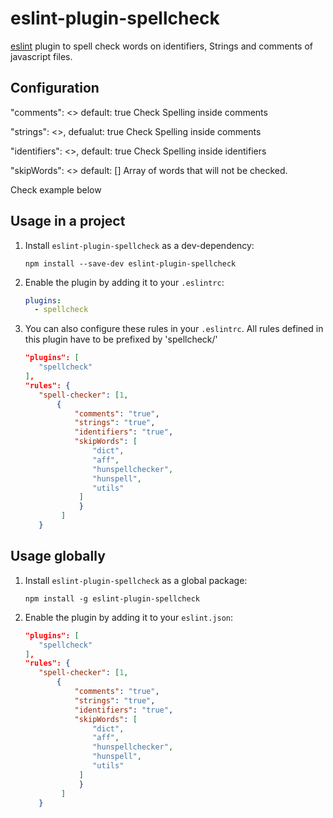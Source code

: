 # eslint-plugin-spellcheck
[eslint](http://eslint.org) plugin to spell check words on identifiers, Strings and comments of javascript files.

## Configuration

"comments": <<Boolean>> default: true
Check Spelling inside comments

"strings": <<Boolean>>, defualut: true
Check Spelling inside comments

"identifiers": <<Boolean>>, default: true
Check Spelling inside identifiers

"skipWords": <<Array Of Strings>> default: []
Array of words that will not be checked.

Check example below

## Usage in a project

1. Install `eslint-plugin-spellcheck` as a dev-dependency:

    ```shell
    npm install --save-dev eslint-plugin-spellcheck
    ```

2. Enable the plugin by adding it to your `.eslintrc`:

    ```yaml
    plugins:
      - spellcheck
    ```
3. You can also configure these rules in your `.eslintrc`. All rules defined in this plugin have to be prefixed by 'spellcheck/'

    ```json
    "plugins": [
       "spellcheck"
   ],
   "rules": {
       "spell-checker": [1,
           {
               "comments": "true",
               "strings": "true",
               "identifiers": "true",
               "skipWords": [
                   "dict",
                   "aff",
                   "hunspellchecker",
                   "hunspell",
                   "utils"
                ]
                }
            ]
       }
    ```

## Usage globally

1. Install `eslint-plugin-spellcheck` as a global package:

    ```shell
    npm install -g eslint-plugin-spellcheck
    ```

2. Enable the plugin by adding it to your `eslint.json`:

    ```json
    "plugins": [
       "spellcheck"
   ],
   "rules": {
       "spell-checker": [1,
           {
               "comments": "true",
               "strings": "true",
               "identifiers": "true",
               "skipWords": [
                   "dict",
                   "aff",
                   "hunspellchecker",
                   "hunspell",
                   "utils"
                ]
                }
            ]
       }
    ```
